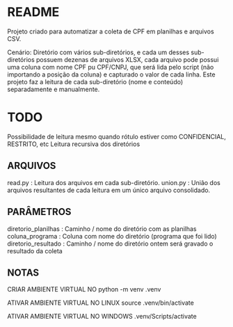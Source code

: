 README
=================================
Projeto criado para automatizar a coleta de CPF em planilhas e arquivos CSV.

Cenário:
Diretório com vários sub-diretórios, e cada um desses sub-diretórios possuem dezenas de arquivos XLSX, cada arquivo pode possui uma coluna com nome CPF pu CPF/CNPJ, que será lida pelo script (não importando a posição da coluna) e capturado o valor de cada linha. Este projeto faz a leitura de cada sub-diretório (nome e conteúdo) separadamente e manualmente.


TODO
=================================
Possibilidade de leitura mesmo quando rótulo estiver como CONFIDENCIAL, RESTRITO, etc
Leitura recursiva dos diretórios


ARQUIVOS
------------
read.py : Leitura dos arquivos em cada sub-diretório.
union.py : União dos arquivos resultantes de cada leitura em um único arquivo consolidado.

PARÂMETROS
------------
diretorio_planilhas : Caminho / nome do diretório com as planilhas
coluna_programa : Coluna com nome do diretório (programa que foi lido)
diretorio_resultado : Caminho / nome do diretório ontem será gravado o resultado da coleta

NOTAS
------------
CRIAR AMBIENTE VIRTUAL NO
python -m venv .venv

ATIVAR AMBIENTE VIRTUAL NO LINUX
source .venv/bin/activate

ATIVAR AMBIENTE VIRTUAL NO WINDOWS
.venv/Scripts/activate